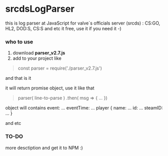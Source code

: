 # srcdsLogParser

this is log parser at JavaScript for valve`s officials server (srcds) : CS:GO, HL2, DOD:S, CS:S and etc
it free, use it if you need it -)

### who to use

1. download **parser_v2.7.js**
2. add to your project like
  
  > const parser = require('./parser_v2.7.js')
  
and that is it

it will return promise object, use it like that

>    parser( line-to-parse )
>        .then( msg => { ... })
  
 object will contains 
 event: ...
 eventTime: ...
 player {
  name: ...
  id: ...
  steamID: ...
 }
 
 and etc
 
 ### TO-DO
 more desctiption and get it to NPM :)
